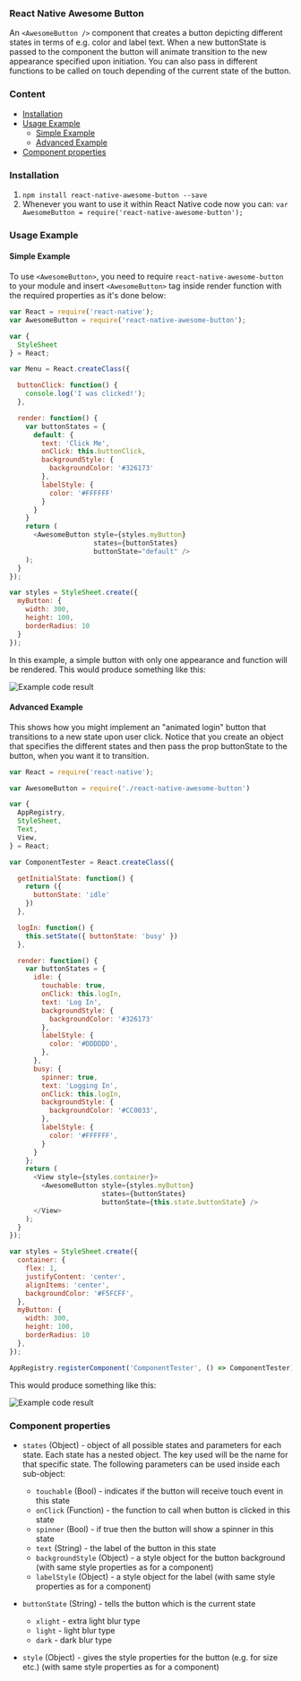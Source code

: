 ### React Native Awesome Button
An `<AwesomeButton />` component that creates a button depicting different states in terms of e.g. color and label text. When a new buttonState is passed to the component the button will animate transition to the new appearance specified upon initiation. You can also pass in different functions to be called on touch depending of the current state of the button.

### Content
- [Installation](#installation)
- [Usage Example](#usage-example)
  - [Simple Example](#simple-example)
  - [Advanced Example](#advanced-example)
- [Component properties](#component-properties)

### Installation
1. `npm install react-native-awesome-button --save`
2. Whenever you want to use it within React Native code now you can: `var AwesomeButton = require('react-native-awesome-button');`

### Usage Example

#### Simple Example

To use `<AwesomeButton>`, you need to require `react-native-awesome-button` to your module and insert `<AwesomeButton>` tag inside render function with the required properties as it's done below:
```javascript
var React = require('react-native');
var AwesomeButton = require('react-native-awesome-button');

var {
  StyleSheet
} = React;

var Menu = React.createClass({

  buttonClick: function() {
    console.log('I was clicked!');
  },

  render: function() {
    var buttonStates = {
      default: {
        text: 'Click Me',
        onClick: this.buttonClick,
        backgroundStyle: {
          backgroundColor: '#326173'
        },
        labelStyle: {
          color: '#FFFFFF'
        }
      }
    }
    return (
      <AwesomeButton style={styles.myButton} 
                     states={buttonStates}
                     buttonState="default" />
    );
  }
});

var styles = StyleSheet.create({
  myButton: {
    width: 300,
    height: 100,
    borderRadius: 10
  }
});
```

In this example, a simple button with only one appearance and function will be rendered. This would produce something like this:

![Example code result](https://raw.githubusercontent.com/brentvatne/react-native-overlay/master/example.png)

#### Advanced Example

This shows how you might implement an "animated login" button that transitions to a new state upon user click. Notice that you create an object that specifies the different states and then pass the prop buttonState to the button, when you want it to transition.

```javascript
var React = require('react-native');

var AwesomeButton = require('./react-native-awesome-button')

var {
  AppRegistry,
  StyleSheet,
  Text,
  View,
} = React;

var ComponentTester = React.createClass({

  getInitialState: function() {
    return ({
      buttonState: 'idle'
    })
  },

  logIn: function() {
    this.setState({ buttonState: 'busy' })
  },

  render: function() {
    var buttonStates = {
      idle: {
        touchable: true,
        onClick: this.logIn,
        text: 'Log In',
        backgroundStyle: {
          backgroundColor: '#326173'
        },
        labelStyle: {
          color: '#DDDDDD',
        },
      },
      busy: {
        spinner: true,          
        text: 'Logging In',
        onClick: this.logIn,
        backgroundStyle: {
          backgroundColor: '#CC0033',
        },
        labelStyle: {
          color: '#FFFFFF',
        }
      }
    };
    return (
      <View style={styles.container}>
        <AwesomeButton style={styles.myButton} 
                       states={buttonStates}
                       buttonState={this.state.buttonState} />
      </View>
    );
  }
});

var styles = StyleSheet.create({
  container: {
    flex: 1,
    justifyContent: 'center',
    alignItems: 'center',
    backgroundColor: '#F5FCFF',
  },
  myButton: {
    width: 300,
    height: 100,
    borderRadius: 10
  },
});

AppRegistry.registerComponent('ComponentTester', () => ComponentTester);
```
This would produce something like this:

![Example code result](https://raw.githubusercontent.com/brentvatne/react-native-overlay/master/example.png)


### Component properties
- `states` (Object) - object of all possible states and parameters for each state. Each state has a nested object. The key used will be the name for that specific state. The following parameters can be used inside each sub-object:
  - `touchable` (Bool) - indicates if the button will receive touch event in this state
  - `onClick` (Function) - the function to call when button is clicked in this state
  - `spinner` (Bool) - if true then the button will show a spinner in this state
  - `text` (String) - the label of the button in this state
  - `backgroundStyle` (Object) - a style object for the button background (with same style properties as for a <View> component)
  - `labelStyle` (Object) - a style object for the label (with same style properties as for a <Text> component)

- `buttonState` (String) - tells the button which is the current state
  - `xlight` - extra light blur type
  - `light` - light blur type
  - `dark` - dark blur type

- `style` (Object) - gives the style properties for the button (e.g. for size etc.) (with same style properties as for a <View> component)

